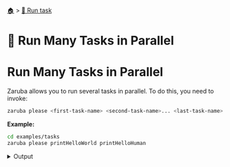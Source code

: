<!--startTocHeader-->
[🏠](../README.md) > [🏃 Run task](README.md)
# 🍻 Run Many Tasks in Parallel
<!--endTocHeader-->

# Run Many Tasks in Parallel

Zaruba allows you to run several tasks in parallel. To do this, you need to invoke:

```bash
zaruba please <first-task-name> <second-task-name>... <last-task-name>
```

__Example:__

<!--startCode-->
```bash
cd examples/tasks
zaruba please printHelloWorld printHelloHuman
```
 
<details>
<summary>Output</summary>
 
```````
Job Starting...
 Elapsed Time: 1.369µs
 Current Time: 12:34:04
  Run  'printHelloHuman' command on /home/gofrendi/zaruba/docs/examples/tasks
  Run  'printHelloWorld' command on /home/gofrendi/zaruba/docs/examples/tasks
   printHelloHuman       12:34:04.47  hello human
   printHelloWorld       12:34:04.47  hello world
  Successfully running  'printHelloHuman' command
  Successfully running  'printHelloWorld' command
  Job Running...
 Elapsed Time: 102.159621ms
 Current Time: 12:34:04
  
  Job Complete!!! 
  Terminating
  Job Ended...
 Elapsed Time: 213.054161ms
 Current Time: 12:34:04
zaruba please printHelloWorld printHelloHuman
```````
</details>
<!--endCode-->


<!--startTocSubTopic-->
<!--endTocSubTopic-->